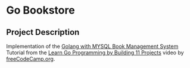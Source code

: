 # Go Bookstore

## Project Description

Implementation of the [Golang with MYSQL Book Management System](https://youtu.be/jFfo23yIWac?t=4040) Tutorial from the [Learn Go Programming by Building 11 Projects](https://www.youtube.com/watch?v=jFfo23yIWac) video by [freeCodeCamp.org](https://www.youtube.com/c/Freecodecamp).
